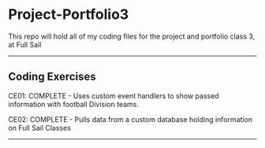 # Project-Portfolio3
This repo will hold all of my coding files for the project and portfolio class 3, at Full Sail
***
## Coding Exercises
CE01: COMPLETE - Uses custom event handlers to show passed information with football Division teams.

CE02: COMPLETE - Pulls data from a custom database holding information on Full Sail Classes
***
